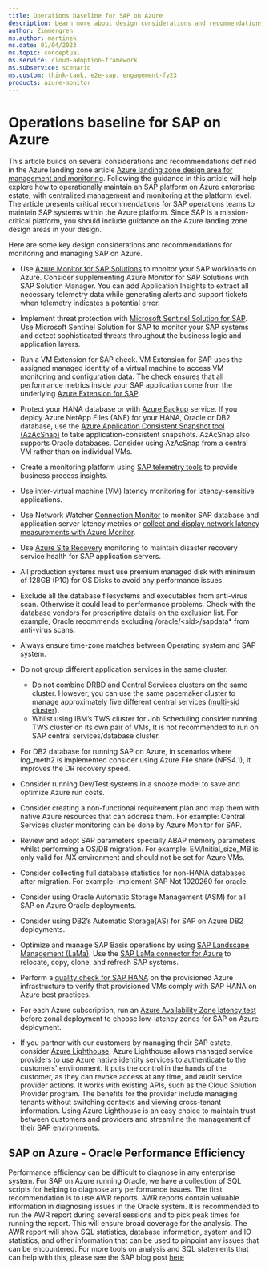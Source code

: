 ```yaml
---
title: Operations baseline for SAP on Azure
description: Learn more about design considerations and recommendations for managing and monitoring SAP on Azure.
author: Zimmergren
ms.author: martinek
ms.date: 01/04/2023
ms.topic: conceptual
ms.service: cloud-adoption-framework
ms.subservice: scenario
ms.custom: think-tank, e2e-sap, engagement-fy23
products: azure-monitor
---
```


# Operations baseline for SAP on Azure

This article builds on several considerations and recommendations defined in the Azure landing zone article [Azure landing zone design area for management and monitoring](../../ready/landing-zone/design-area/management.md). Following the guidance in this article will help explore how to operationally maintain an SAP platform on Azure enterprise estate, with centralized management and monitoring at the platform level. The article presents critical recommendations for SAP operations teams to maintain SAP systems within the Azure platform. Since SAP is a mission-critical platform, you should include guidance on the Azure landing zone design areas in your design.

Here are some key design considerations and recommendations for monitoring and managing SAP on Azure.

- Use [Azure Monitor for SAP Solutions](/azure/virtual-machines/workloads/sap/monitor-sap-on-azure) to monitor your SAP workloads on Azure. Consider supplementing Azure Monitor for SAP Solutions with SAP Solution Manager. You can add Application Insights to extract all necessary telemetry data while generating alerts and support tickets when telemetry indicates a potential error.

- Implement threat protection with [Microsoft Sentinel Solution for SAP](/Azure/sentinel/sap/deployment-overview). Use Microsoft Sentinel Solution for SAP to monitor your SAP systems and detect sophisticated threats throughout the business logic and application layers.

- Run a VM Extension for SAP check. VM Extension for SAP uses the assigned managed identity of a virtual machine to access VM monitoring and configuration data. The check ensures that all performance metrics inside your SAP application come from the underlying [Azure Extension for SAP](/azure/virtual-machines/workloads/sap/vm-extension-for-sap).

- Protect your HANA database or with [Azure Backup](/azure/backup/sap-hana-db-about) service. If you deploy Azure NetApp Files (ANF) for your HANA, Oracle or DB2 database, use the [Azure Application Consistent Snapshot tool (AzAcSnap)](/azure/azure-netapp-files/azacsnap-introduction) to take application-consistent snapshots. AzAcSnap also supports Oracle databases. Consider using AzAcSnap from a central VM rather than on individual VMs.

- Create a monitoring platform using [SAP telemetry tools](https://github.com/microsoft/saptelemetry) to provide business process insights.

- Use inter-virtual machine (VM) latency monitoring for latency-sensitive applications.

- Use Network Watcher [Connection Monitor](/azure/network-watcher/connection-monitor-overview) to monitor SAP database and application server latency metrics or [collect and display network latency measurements with Azure Monitor](https://techcommunity.microsoft.com/t5/running-sap-applications-on-the/collecting-and-displaying-niping-network-latency-measurements/ba-p/1833979).

- Use [Azure Site Recovery](/azure/site-recovery/site-recovery-overview) monitoring to maintain disaster recovery service health for SAP application servers.

- All production systems must use premium managed disk with minimum of 128GB (P10) for OS Disks to avoid any performance issues.

- Exclude all the database filesystems and executables from anti-virus scan. Otherwise it could lead to performance problems. Check with the database vendors for prescriptive details on the exclusion list. For example, Oracle recommends excluding /oracle/\<sid>/sapdata* from anti-virus scans.

- Always ensure time-zone matches between Operating system and SAP system.

- Do not group different application services in the same cluster.
  - Do not combine DRBD and Central Services clusters on the same cluster. However, you can use the same pacemaker cluster to manage  approximately five different central services ([multi-sid cluster](/azure/sap/workloads/high-availability-guide-rhel-multi-sid)).
  - Whilst using IBM’s TWS cluster for Job Scheduling consider running TWS cluster on its own pair of VMs, It is not recommended to run on SAP central services/database cluster.

- For DB2 database for running SAP on Azure, in scenarios where log_meth2 is implemented consider using Azure File share (NFS4.1), it improves the DR recovery speed.

- Consider  running Dev/Test systems in a snooze model to save and optimize Azure run costs.

- Consider creating a non-functional requirement plan and map them with native Azure resources that can address them. For example: Central Services cluster monitoring can be done by Azure Monitor for SAP. 

- Review and adopt SAP parameters specially ABAP memory parameters whilst performing a OS/DB migration. For example: EM/Initial_size_MB is only valid for AIX environment and should not be set for Azure VMs.

- Consider collecting full database statistics for non-HANA databases after migration. For example: Implement SAP Not 1020260 for oracle.

- Consider using Oracle Automatic Storage Management (ASM) for all SAP on Azure Oracle deployments.

- Consider  using DB2’s Automatic Storage(AS) for SAP on Azure DB2 deployments.

- Optimize and manage SAP Basis operations by using [SAP Landscape Management (LaMa)](https://www.sap.com/products/landscape-management.html). Use the [SAP LaMa connector for Azure](/azure/virtual-machines/workloads/sap/lama-installation) to relocate, copy, clone, and refresh SAP systems.

- Perform a [quality check for SAP HANA](https://github.com/Azure/SAP-on-Azure-Scripts-and-Utilities/tree/main/QualityCheck) on the provisioned Azure infrastructure to verify that provisioned VMs comply with SAP HANA on Azure best practices.

- For each Azure subscription, run an [Azure Availability Zone latency test](https://github.com/Azure/SAP-on-Azure-Scripts-and-Utilities/tree/main/AvZone-Latency-Test) before zonal deployment to choose low-latency zones for SAP on Azure deployment.

- If you partner with our customers by managing their SAP estate, consider [Azure Lighthouse](/azure/lighthouse/overview). Azure Lighthouse allows managed service providers to use Azure native identity services to authenticate to the customers' environment. It puts the control in the hands of the customer, as they can revoke access at any time, and audit service provider actions. It works with existing APIs, such as the Cloud Solution Provider program. The benefits for the provider include managing tenants without switching contexts and viewing cross-tenant information. Using Azure Lighthouse is an easy choice to maintain trust between customers and providers and streamline the management of their SAP environments.

## SAP on Azure - Oracle Performance Efficiency

Performance efficiency can be difficult to diagnose in any enterprise system. For SAP on Azure running Oracle, we have a collection of SQL scripts for helping to diagnose any performance issues. The first recommendation is to use AWR reports. AWR reports contain valuable information in diagnosing issues in the Oracle system. It is recommended to run the AWR report during several sessions and to pick peak times for running the report. This will ensure broad coverage for the analysis. The AWR report will show SQL statistics, database information, system and IO statistics, and other information that can be used to pinpoint any issues that can be encountered. For more tools on analysis and SQL statements that can help with this, please see the SAP blog post [here](https://techcommunity.microsoft.com/t5/running-sap-applications-on-the/announcement-sap-on-azure-oracle-performance-efficiency-scripts/ba-p/3725178)
